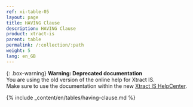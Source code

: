 ```yaml
---
ref: xi-table-05
layout: page
title: HAVING Clause
description: HAVING Clause
product: xtract-is
parent: table
permalink: /:collection/:path
weight: 5
lang: en_GB
---
```


{: .box-warning}
**Warning: Deprecated documentation** <br>
You are using the old version of the online help for Xtract IS.<br>
Make sure to use the documentation within the new [Xtract IS HelpCenter](https://helpcenter.theobald-software.com/xtract-is/documentation/introduction/).


{% include _content/en/tables/having-clause.md  %}